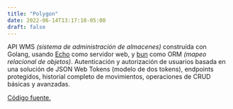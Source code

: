 ```yaml
---
title: "Polygon"
date: 2022-06-14T13:17:18-05:00
draft: false
---
```


API WMS *(sistema de administración de almacenes)* construída con Golang, usando [Echo]() como servidor web, y [bun]() como ORM *(mapeo relacional de objetos)*. Autenticación y autorización de usuarios basada en una solución de JSON Web Tokens (modelo de dos tokens), endpoints protegidos, historial completo de movimientos, operaciones de CRUD básicas y avanzadas.

[Código fuente.](https://github.com/mlc-d/polygon)